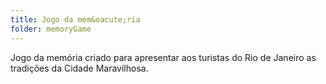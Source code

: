 ```yaml
---
title: Jogo da mem&oacute;ria
folder: memoryGame
---
```


Jogo da mem&oacute;ria criado para apresentar aos turistas do Rio de Janeiro as tradi&ccedil;&otilde;es da Cidade Maravilhosa.
